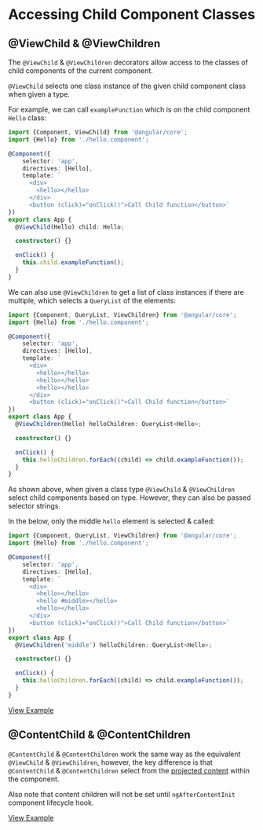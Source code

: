  # Accessing Child Component Classes #

 ## @ViewChild & @ViewChildren ##

The `@ViewChild` & `@ViewChildren` decorators allow access to the classes of child components of the current component.

`@ViewChild` selects one class instance of the given child component class when given a type.

For example, we can call `exampleFunction` which is on the child component `Hello` class:

```typescript
import {Component, ViewChild} from '@angular/core';
import {Hello} from './hello.component';

@Component({
    selector: 'app',
    directives: [Hello],
    template: `
      <div>
        <hello></hello>
      </div>
      <button (click)="onClick()">Call Child function</button>`
})
export class App {
  @ViewChild(Hello) child: Hello;

  constructor() {}

  onClick() {
    this.child.exampleFunction();
  }
}
```

We can also use `@ViewChildren` to get a list of class instances if there are multiple, which selects a `QueryList` of the elements:

```typescript
import {Component, QueryList, ViewChildren} from '@angular/core';
import {Hello} from './hello.component';

@Component({
    selector: 'app',
    directives: [Hello],
    template: `
      <div>
        <hello></hello>
        <hello></hello>
        <hello></hello>
      </div>
      <button (click)="onClick()">Call Child function</button>`
})
export class App {
  @ViewChildren(Hello) helloChildren: QueryList<Hello>;

  constructor() {}

  onClick() {
    this.helloChildren.forEach((child) => child.exampleFunction());
  }
}
```

As shown above, when given a class type `@ViewChild` & `@ViewChildren` select child components based on type. However, they can also be passed selector strings.

In the below, only the middle `hello` element is selected & called:

```typescript
import {Component, QueryList, ViewChildren} from '@angular/core';
import {Hello} from './hello.component';

@Component({
    selector: 'app',
    directives: [Hello],
    template: `
      <div>
        <hello></hello>
        <hello #middle></hello>
        <hello></hello>
      </div>
      <button (click)="onClick()">Call Child function</button>`
})
export class App {
  @ViewChildren('middle') helloChildren: QueryList<Hello>;

  constructor() {}

  onClick() {
    this.helloChildren.forEach((child) => child.exampleFunction());
  }
}
```

[View Example](http://plnkr.co/edit/619u9UjTxJyxAyEVJ0NE?p=preview)

## @ContentChild & @ContentChildren ##

`@ContentChild` & `@ContentChildren` work the same way as the equivalent `@ViewChild` & `@ViewChildren`, however, the key difference is that `@ContentChild` & `@ContentChildren` select from the [projected content](/handout/components/projection.md) within the component.

Also note that content children will not be set until `ngAfterContentInit` component lifecycle hook.

[View Example](http://plnkr.co/edit/VNHWmGMnOFXHN8cEsN9N?p=preview)
